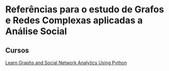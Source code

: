 # Referências para o estudo de Grafos e Redes Complexas aplicadas a Análise Social

## Cursos
[Learn Graphs and Social Network Analytics Using Python](https://www.udemy.com/course/graphs-and-social-network-analytics-for-dummies-using-python/)
